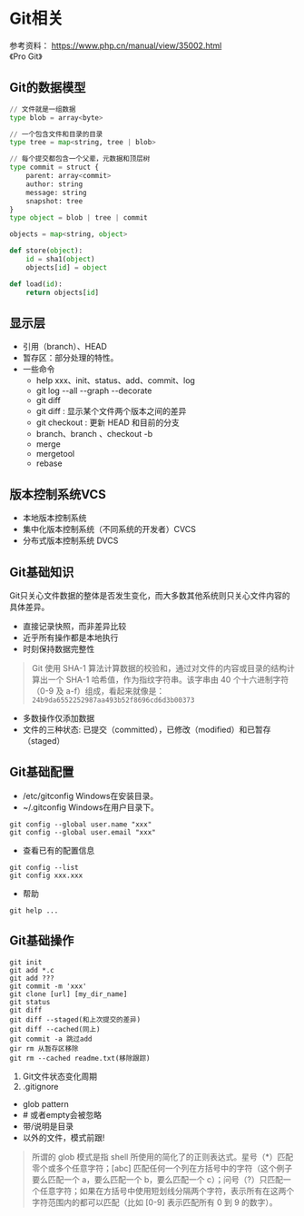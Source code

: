 # **Git相关**

参考资料：
https://www.php.cn/manual/view/35002.html  
《Pro Git》

## Git的数据模型
``` python
// 文件就是一组数据
type blob = array<byte>

// 一个包含文件和目录的目录
type tree = map<string, tree | blob>

// 每个提交都包含一个父辈，元数据和顶层树
type commit = struct {
    parent: array<commit>
    author: string
    message: string
    snapshot: tree
}
type object = blob | tree | commit

objects = map<string, object>

def store(object):
    id = sha1(object)
    objects[id] = object

def load(id):
    return objects[id]
```

## 显示层
- 引用（branch）、HEAD
- 暂存区：部分处理的特性。
- 一些命令
  - help xxx、init、status、add、commit、log
  - git log --all --graph --decorate
  - git diff <filename>
  - git diff <revision> <filename>: 显示某个文件两个版本之间的差异
  - git checkout <revision>: 更新 HEAD 和目前的分支
  - branch、branch <name>、checkout -b <name>
  - merge
  - mergetool
  - rebase

## 版本控制系统VCS
- 本地版本控制系统
- 集中化版本控制系统（不同系统的开发者）CVCS
- 分布式版本控制系统 DVCS

## Git基础知识
Git只关心文件数据的整体是否发生变化，而大多数其他系统则只关心文件内容的具体差异。
- 直接记录快照，而非差异比较
- 近乎所有操作都是本地执行
- 时刻保持数据完整性
> Git 使用 SHA-1 算法计算数据的校验和，通过对文件的内容或目录的结构计算出一个 SHA-1 哈希值，作为指纹字符串。该字串由 40 个十六进制字符（0-9 及 a-f）组成，看起来就像是：``` 24b9da6552252987aa493b52f8696cd6d3b00373 ```
- 多数操作仅添加数据
- 文件的三种状态: 已提交（committed），已修改（modified）和已暂存（staged）

## Git基础配置
- /etc/gitconfig Windows在安装目录。
- ~/.gitconfig Windows在用户目录下。
```
git config --global user.name "xxx"
git config --global user.email "xxx"
```
- 查看已有的配置信息
```
git config --list
git config xxx.xxx
```
- 帮助
```
git help ...
```

## Git基础操作
```
git init
git add *.c
git add ???
git commit -m 'xxx'
git clone [url] [my_dir_name]
git status
git diff
git diff --staged(和上次提交的差异)
git diff --cached(同上)
git commit -a 跳过add
gir rm 从暂存区移除
git rm --cached readme.txt(移除跟踪)
```
1. Git文件状态变化周期
2. .gitignore
  - glob pattern
  - \# 或者empty会被忽略
  - 带/说明是目录
  - 以外的文件，模式前跟!
  > 所谓的 glob 模式是指 shell 所使用的简化了的正则表达式。星号（*）匹配零个或多个任意字符；[abc] 匹配任何一个列在方括号中的字符（这个例子要么匹配一个 a，要么匹配一个 b，要么匹配一个 c）；问号（?）只匹配一个任意字符；如果在方括号中使用短划线分隔两个字符，表示所有在这两个字符范围内的都可以匹配（比如 [0-9] 表示匹配所有 0 到 9 的数字）。
